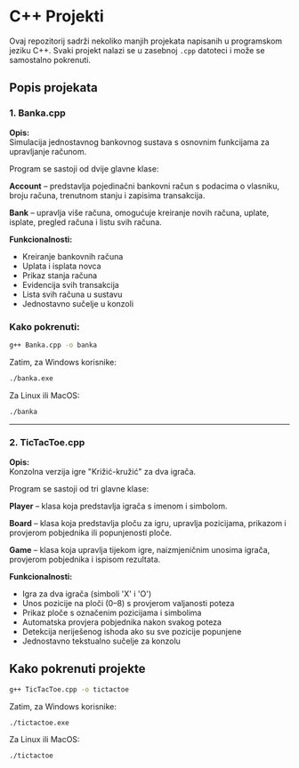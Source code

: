 # C++ Projekti

Ovaj repozitorij sadrži nekoliko manjih projekata napisanih u programskom jeziku C++. Svaki projekt nalazi se u zasebnoj `.cpp` datoteci i može se samostalno pokrenuti.

## Popis projekata

### 1. Banka.cpp

**Opis:**  
Simulacija jednostavnog bankovnog sustava s osnovnim funkcijama za upravljanje računom.

Program se sastoji od dvije glavne klase:


**Account** – predstavlja pojedinačni bankovni račun s podacima o vlasniku, broju računa, trenutnom stanju i zapisima transakcija.

**Bank** – upravlja više računa, omogućuje kreiranje novih računa, uplate, isplate, pregled računa i listu svih računa.


**Funkcionalnosti:**
- Kreiranje bankovnih računa
- Uplata i isplata novca
- Prikaz stanja računa
- Evidencija svih transakcija
- Lista svih računa u sustavu
- Jednostavno sučelje u konzoli
  
### Kako pokrenuti:

```bash
g++ Banka.cpp -o banka
```
Zatim, za Windows korisnike:
```bash
./banka.exe
```
Za Linux ili MacOS:
```bash
./banka
```


---

### 2. TicTacToe.cpp

**Opis:**  
Konzolna verzija igre "Križić-kružić" za dva igrača.

Program se sastoji od tri glavne klase:


**Player** – klasa koja predstavlja igrača s imenom i simbolom.

**Board** – klasa koja predstavlja ploču za igru, upravlja pozicijama, prikazom i provjerom pobjednika ili popunjenosti ploče.

**Game** – klasa koja upravlja tijekom igre, naizmjeničnim unosima igrača, provjerom pobjednika i ispisom rezultata.


**Funkcionalnosti:**
- Igra za dva igrača (simboli 'X' i 'O')
- Unos pozicije na ploči (0–8) s provjerom valjanosti poteza
- Prikaz ploče s označenim pozicijama i simbolima
- Automatska provjera pobjednika nakon svakog poteza
- Detekcija neriješenog ishoda ako su sve pozicije popunjene
- Jednostavno tekstualno sučelje za konzolu

## Kako pokrenuti projekte

```bash
g++ TicTacToe.cpp -o tictactoe
```
Zatim, za Windows korisnike:
```bash
./tictactoe.exe
```
Za Linux ili MacOS:
```bash
./tictactoe
```
